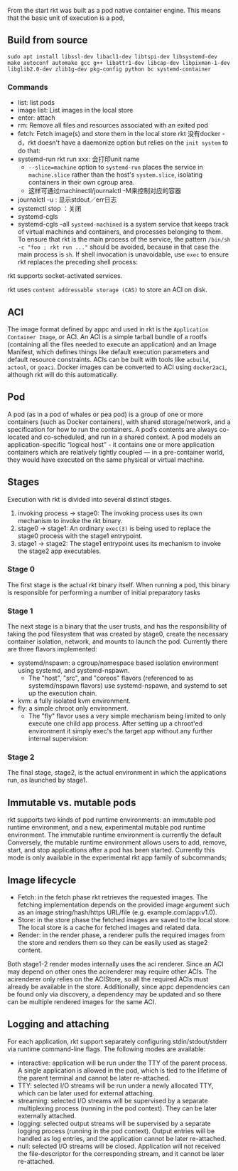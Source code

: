 From the start rkt was built as a pod native container engine. This means that the basic unit of execution is a pod, 
## Build from source
`sudo apt install libssl-dev libacl1-dev libtspi-dev libsystemd-dev make autoconf automake gcc g++ libattr1-dev libcap-dev libpixman-1-dev libglib2.0-dev zlib1g-dev pkg-config python bc systemd-container`

### Commands
- list: list pods
- image list: List images in the local store
- enter: attach
- rm: Remove all files and resources associated with an exited pod
- fetch: Fetch image(s) and store them in the local store
rkt 没有docker -d，rkt doesn't have a daemonize option but relies on the `init system` to do that:
- systemd-run rkt run xxx: 会打印unit name
    - `--slice=machine` option to `systemd-run` places the service in `machine.slice` rather than the host's `system.slice`, isolating containers in their own cgroup area.
    - 这样可通过machinectl/journalctl -M来控制对应的容器
- journalctl -u <unit-name>: 显示stdout／err日志
- systemctl stop <unit-name>：关闭
- systemd-cgls
- systemd-cgls –all
`systemd-machined` is a system service that keeps track of virtual machines and containers, and processes belonging to them.
To ensure that rkt is the main process of the service, the pattern `/bin/sh -c "foo ; rkt run ..."` should be avoided, because in that case the main process is `sh`. If shell invocation is unavoidable, use `exec` to ensure rkt replaces the preceding shell process:

rkt supports socket-activated services.

rkt uses `content addressable storage (CAS)` to store an ACI on disk. 

## ACI
The image format defined by appc and used in rkt is the `Application Container Image`, or ACI. An ACI is a simple tarball bundle of a rootfs (containing all the files needed to execute an application) and an Image Manifest, which defines things like default execution parameters and default resource constraints. ACIs can be built with tools like `acbuild`, `actool`, or `goaci`. Docker images can be converted to ACI using `docker2aci`, although rkt will do this automatically.
## Pod
A pod (as in a pod of whales or pea pod) is a group of one or more containers (such as Docker containers), with shared storage/network, and a specification for how to run the containers. A pod’s contents are always co-located and co-scheduled, and run in a shared context. A pod models an application-specific “logical host” - it contains one or more application containers which are relatively tightly coupled — in a pre-container world, they would have executed on the same physical or virtual machine.
## Stages
Execution with rkt is divided into several distinct stages.
1. invoking process -> stage0: The invoking process uses its own mechanism to invoke the rkt binary.
2. stage0 -> stage1: An ordinary `exec(3)` is being used to replace the stage0 process with the stage1 entrypoint.
3. stage1 -> stage2: The stage1 entrypoint uses its mechanism to invoke the stage2 app executables.
### Stage 0
The first stage is the actual rkt binary itself. When running a pod, this binary is responsible for performing a number of initial preparatory tasks
### Stage 1
The next stage is a binary that the user trusts, and has the responsibility of taking the pod filesystem that was created by stage0, create the necessary container isolation, network, and mounts to launch the pod.
Currently there are three flavors implemented:
- systemd/nspawn: a cgroup/namespace based isolation environment using systemd, and systemd-nspawn.
    - The "host", "src", and "coreos" flavors (referenced to as systemd/nspawn flavors) use systemd-nspawn, and systemd to set up the execution chain.
- kvm: a fully isolated kvm environment.
- fly: a simple chroot only environment.
    - The "fly" flavor uses a very simple mechanism being limited to only execute one child app process. After setting up a chroot'ed environment it simply exec's the target app without any further internal supervision:
### Stage 2
The final stage, stage2, is the actual environment in which the applications run, as launched by stage1.
## Immutable vs. mutable pods
rkt supports two kinds of pod runtime environments: an immutable pod runtime environment, and a new, experimental mutable pod runtime environment.
The immutable runtime environment is currently the default
Conversely, the mutable runtime environment allows users to add, remove, start, and stop applications after a pod has been started. Currently this mode is only available in the experimental rkt app family of subcommands;
## Image lifecycle
- Fetch: in the fetch phase rkt retrieves the requested images. The fetching implementation depends on the provided image argument such as an image string/hash/https URL/file (e.g. example.com/app:v1.0).
- Store: in the store phase the fetched images are saved to the local store. The local store is a cache for fetched images and related data.
- Render: in the render phase, a renderer pulls the required images from the store and renders them so they can be easily used as stage2 content.

Both stage1-2 render modes internally uses the aci renderer. Since an ACI may depend on other ones the acirenderer may require other ACIs. The acirenderer only relies on the ACIStore, so all the required ACIs must already be available in the store. Additionally, since appc dependencies can be found only via discovery, a dependency may be updated and so there can be multiple rendered images for the same ACI.
## Logging and attaching
For each application, rkt support separately configuring stdin/stdout/stderr via runtime command-line flags. The following modes are available:
- interactive: application will be run under the TTY of the parent process. A single application is allowed in the pod, which is tied to the lifetime of the parent terminal and cannot be later re-attached.
- TTY: selected I/O streams will be run under a newly allocated TTY, which can be later used for external attaching.
- streaming: selected I/O streams will be supervised by a separate multiplexing process (running in the pod context). They can be later externally attached.
- logging: selected output streams will be supervised by a separate logging process (running in the pod context). Output entries will be handled as log entries, and the application cannot be later re-attached.
- null: selected I/O streams will be closed. Application will not received the file-descriptor for the corresponding stream, and it cannot be later re-attached.
